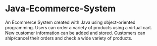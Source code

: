 # Java-Ecommerce-System
An Ecommerce System created with Java using object-oriented programming. Users can order a variety of products using a virtual cart. New customer information can be added and stored. 
Customers can ship/cancel their orders and check a wide variety of products.
